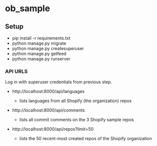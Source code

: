 # ob_sample

## Setup

- pip install -r requirements.txt
- python manage.py migrate
- python manage.py createsuperuser
- python manage.py getfeed
- python manage.py runserver


### API URLS

Log in with superuser credentials from previous step.

* http://localhost:8000/api/languages
  * lists languages from all Shopify (the organization) repos

* http://localhost:8000/api/comments
  * lists all commit comments on the 3 Shopify sample repos

* http://localhost:8000/api/repos?limit=50
  * lists the 50 recent-most created repos of the Shopify organization
